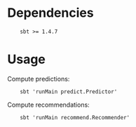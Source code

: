 # Dependencies

````
    sbt >= 1.4.7
````

# Usage

Compute predictions:
````
    sbt 'runMain predict.Predictor'
````

Compute recommendations:
````
    sbt 'runMain recommend.Recommender'
````

